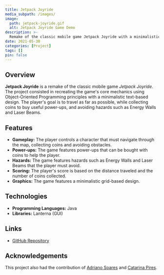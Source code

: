 ```yaml
---
title: Jetpack Joyride
media_subpath: /images/
image:
  path: jetpack-joyride.gif
  alt: Jetpack Joyride Game Demo
description: >-
  Remake of the classic mobile game Jetpack Joyride with a minimalistic text-based design.
date: 2021-05-30
categories: [Project]
tags: []
pin: false
---
```


## Overview

**Jetpack Joyride** is a remake of the classic mobile game *Jetpack Joyride*. The project consisted in recreating the game's core mechanics using Object-Oriented Programming principles with a minimalistic text-based design. The player's goal is to travel as far as possible, while collecting coins to buy useful power-ups, and avoiding hazards such as Energy Walls and Laser Beams.

## Features

- **Gameplay:** The player controls a character that must navigate through the map, collecting coins and avoiding obstacles.
- **Power-ups:** The game features power-ups that can be bought with coins to help the player.
- **Hazards:** The game features hazards such as Energy Walls and Laser Beams that the player must avoid.
- **Scoring:** The player's score is based on the distance traveled and the number of coins collected.
- **Graphics:** The game features a minimalistic grid-based design.

## Technologies

- **Programming Languages:** Java
- **Libraries:** Lanterna (GUI)

## Links

- [GitHub Repository](https://github.com/xico2001pt/lpoo-jetpack-joyride)

## Acknowledgements

This project also had the contribution of [Adriano Soares](https://github.com/adr1an0s0ar3s) and [Catarina Pires](https://github.com/catarinaopires).
